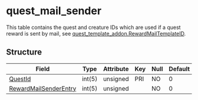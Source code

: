 # quest\_mail\_sender

This table contains the quest and creature IDs which are used if a quest reward is sent by mail, see [quest\_template\_addon.RewardMailTemplateID](quest_template_addon.md#rewardmailtemplateid).

## Structure

| Field                                               | Type   | Attribute | Key | Null | Default | Extra | Comment |
|-----------------------------------------------------|--------|-----------|-----|------|---------|-------|---------|
| [QuestId](quest_template.md#id)                     | int(5) | unsigned  | PRI | NO   | 0       |       |         |
| [RewardMailSenderEntry](creature_template.md#entry) | int(5) | unsigned  |     | NO   | 0       |       |         |
